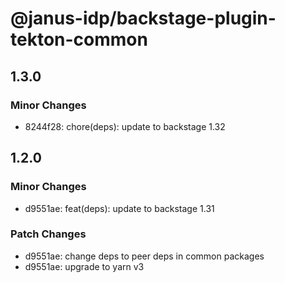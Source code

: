 # @janus-idp/backstage-plugin-tekton-common

## 1.3.0

### Minor Changes

- 8244f28: chore(deps): update to backstage 1.32

## 1.2.0

### Minor Changes

- d9551ae: feat(deps): update to backstage 1.31

### Patch Changes

- d9551ae: change deps to peer deps in common packages
- d9551ae: upgrade to yarn v3
